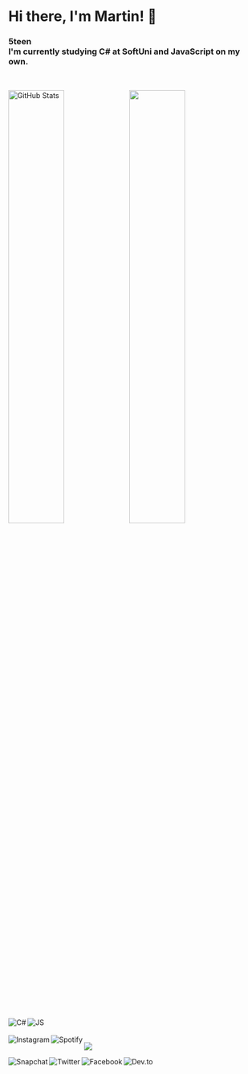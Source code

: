 # Hi there, I'm Martin! 👋

### 5teen <br> I'm currently studying C# at SoftUni and JavaScript on my own.

<br>

<a href="#"><img align="center" width="47%" src="https://github-readme-stats.vercel.app/api?username=Marti2509&show_icons=true&theme=tokyonight&include_all_commits=true&hide_border=true" alt="GitHub Stats" /></a> <a href="#"><img align="center" width="47%" src="https://github-readme-stats.vercel.app/api/top-langs/?username=Marti2509&layout=compact&theme=tokyonight&hide_border=true" /></a>

<img align="left" src="https://img.shields.io/badge/C%23-239120?style=for-the-badge&logo=c-sharp&logoColor=white" alt="C#" />
<img align="left" src="https://img.shields.io/badge/JavaScript-F7DF1E?style=for-the-badge&logo=javascript&logoColor=black" alt="JS" />
<br>
<br>
<a href="https://www.instagram.com/_simov__/"><img align="left" src="https://img.shields.io/badge/Instagram-E4405F?style=for-the-badge&logo=instagram&logoColor=white" alt="Instagram" /></a>
<a href="https://open.spotify.com/user/vxkql0zhf1k16yscw2sjawqb8"><img align="left" src="https://img.shields.io/badge/Spotify-1ED760?&style=for-the-badge&logo=spotify&logoColor=white" alt="Spotify" /></a>

![](https://dcbadge.vercel.app/api/shield/939464105520140328?style=&theme=default-inverted)

<a href="https://drive.google.com/file/d/1CTo2KdCmAG5oiAisBX5r7n8yDYgkB7CY/view?usp=sharing"><img align="left" src="https://img.shields.io/badge/Snapchat-%23FFFC00.svg?style=for-the-badge&logo=Snapchat&logoColor=white" alt="Snapchat" /></a>
<a href="https://twitter.com/_simov__"><img align="left" src="https://img.shields.io/badge/Twitter-1DA1F2?style=for-the-badge&logo=twitter&logoColor=white" alt="Twitter" /></a>
<a href="https://www.facebook.com/martin.simov.9849/"><img align="left" src="https://img.shields.io/badge/Facebook-1877F2?style=for-the-badge&logo=facebook&logoColor=white" alt="Facebook" /></a>
<a href="https://dev.to/marti2509"><img align="left" src="https://img.shields.io/badge/dev.to-0A0A0A?style=for-the-badge&logo=dev.to&logoColor=white" alt="Dev.to" /></a>
